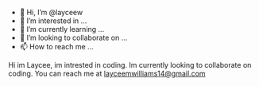 - 👋 Hi, I’m @layceew
- 👀 I’m interested in ...
- 🌱 I’m currently learning ...
- 💞️ I’m looking to collaborate on ...
- 📫 How to reach me ...

<!---
layceew/layceew is a ✨ special ✨ repository because its `README.md` (this file) appears on your GitHub profile.
You can click the Preview link to take a look at your changes.
--->
Hi im Laycee, im intrested in coding. Im currently looking to collaborate on coding. You can reach me at layceemwilliams14@gmail.com
